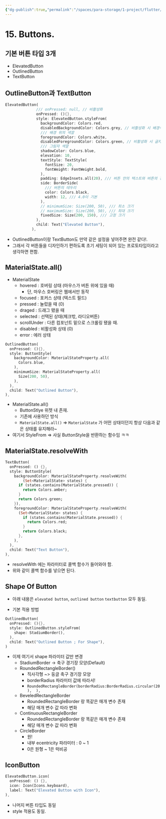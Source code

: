 ```yaml
---
{"dg-publish":true,"permalink":"/spaces/para-storage/1-project/flutter/flutter-15-buttons/"}
---
```


# 15. Buttons.
## 기본 버튼 타입 3개
- ElevatedButton
- OutlinedButton
- TextButton

## OutlineButton과 TextButton
```Dart
ElevatedButton(
              /// onPressed: null, // 비활성화
              onPressed: (){},
              style: ElevatedButton.styleFrom(
                backgroundColor: Colors.red,
                disabledBackgroundColor: Colors.grey, // 비활성화 시 배경색
                /// 배경 위의 색깔
                foregroundColor: Colors.white,
                disabledForegroundColor: Colors.green, // 비활성화 시 글자색
                /// 그림자 색깔
                shadowColor: Colors.blue,
                elevation: 10,
                textStyle: TextStyle(
                  fontSize: 20,
                  fontWeight: FontWeight.bold,
                ),
                padding: EdgeInsets.all(20), /// 버튼 안의 텍스트와 버튼의 경계 사이의 간격
                side: BorderSide(
                  /// 버튼의 테두리
                  color: Colors.black,
                  width: 12, /// 4.0이 기본
                ),
                // minimumSize: Size(200, 50), /// 최소 크기
                // maximumSize: Size(200, 50), /// 최대 크기
                fixedSize: Size(200, 150), /// 고정 크기
              ),
              child: Text("Elevated Button"),
            ),
```
- OutlinedButton이랑 TextButton도 만약 같은 설정을 넣어주면 완전 같다!.
- 그래서 각 버튼들을 디자인하기 편하도록 초기 세팅이 되어 있는 프로토타입이라고 생각하면 편함.

## MaterialState.all()
- MaterialState
	 - hovered : 호버링 상태 (마우스가 버튼 위에 있을 때)  
		- 단, 마우스 호버링은 웹에서만 동작  
	- focused : 포커스 상태 (텍스트 필드)  
	 - pressed : 눌렀을 때 (0)  
	 - draged : 드래그 됐을 때  
	 - selected : 선택된 상태(체크밗, 라디오버튼)  
	 - scrollUnder : 다른 컴포넌트 밑으로 스크롤링 됐을 때.  
	 - disabled : 비활성화 상태 (0)  
	 - error : 에러 상태
```dart
OutlinedButton(  
  onPressed: (){},  
  style: ButtonStyle( 
    backgroundColor: MaterialStateProperty.all(  
      Colors.blue,  
    ),  
    minimumSize: MaterialStateProperty.all(  
      Size(200, 50),  
    ),  
  ),  
  child: Text("Outlined Button"),  
),
```
- MaterialState.all()
	- ButtonStlye 위젯 내 존재.
	- 기존에 사용하던 방식
	- `MaterialState.all()` => `MaterialState` 가 어떤 상태이던지 항상 다음과 같은 상태를 유지해라~
- 여기서 StyleFrom => 사실 ButtonStyle을 반환하는 함수임 ㅋㅋ

## MaterialState.resolveWith
```Dart
TextButton(  
  onPressed: () {},  
  style: ButtonStyle(  
    backgroundColor: MaterialStateProperty.resolveWith(  
        (Set<MaterialState> states) {  
      if (states.contains(MaterialState.pressed)) {  
        return Colors.amber;  
      }  
      return Colors.green;  
    }),  
    foregroundColor: MaterialStateProperty.resolveWith(  
      (Set<MaterialState> states) {  
        if (states.contains(MaterialState.pressed)) {  
          return Colors.red;  
        }  
        return Colors.black;  
      },  
    ),  
  ),  
  child: Text("Text Button"),  
),
```
- resolveWith 에는 파라미터로 콜백 함수가 들어와야 함.
- 위와 같이 콜백 함수를 넣으면 된다.

## Shape Of Button
- 아래 내용은 `elevated button`, `outlined button` `textbutton` 모두 동일.

- 기본 적용 방법
```Dart
OutlinedButton(  
  onPressed: (){},  
  style: OutlinedButton.styleFrom(  
    shape: StadiumBorder(),  
  ),  
  child: Text("Outlined Button ; For Shape"),  
)
```
- 이제 여기서 shape 파라미터 값만 변경
	- StadiumBorder -> 축구 경기장 모양(Default)
	- RoundedRectangleBorder()
		- 직사각형 ~> 둥글 축구 경기장 모양
		- borderRadius 파라미터 값에 따라서!
		- `RoundedRectangleBorder(borderRadius:BorderRadius.circular(20),  ),`
	- BeveledRectangleBorder
		- RoundedRectangleBorder 랑 똑같은 매개 변수 존재
		- 해당 매개 변수 값 따라 변화
	- ContinuousRectangleBorder
		- RoundedRectangleBorder 랑 똑같은 매개 변수 존재
		- 해당 매개 변수 값 따라 변화
	- CircleBorder
		- 원!
		- 내부 ecentricity 파라미터 : 0 ~ 1
		- 0은 원형 ~ 1은 럭비공

## IconButton
```Dart
ElevatedButton.icon(  
  onPressed: () {},  
  icon: Icon(Icons.keyboard),  
  label: Text("Elevated Button with Icon"),  
),
```
- 나머지 버튼 타입도 동일
- style 적용도 동일.